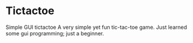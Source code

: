# Tictactoe
Simple GUI tictactoe
A very simple yet fun tic-tac-toe game. Just learned some gui programming; just a beginner.

